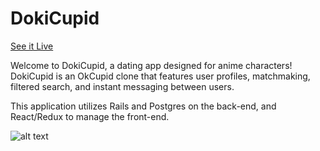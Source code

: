 # DokiCupid 

[See it Live](https://dokicupid.herokuapp.com/)

Welcome to DokiCupid, a dating app designed for anime characters!
DokiCupid is an OkCupid clone that features user profiles, matchmaking, filtered search, and instant messaging between users. 

This application utilizes Rails and Postgres on the back-end, and React/Redux to manage the front-end. 


![alt text](https://dokicupid-seeds.s3-us-west-1.amazonaws.com/splash.png)

